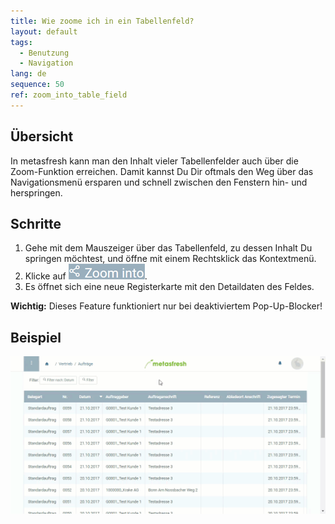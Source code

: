 ```yaml
---
title: Wie zoome ich in ein Tabellenfeld?
layout: default
tags:
  - Benutzung
  - Navigation
lang: de
sequence: 50
ref: zoom_into_table_field
---
```


## Übersicht
In metasfresh kann man den Inhalt vieler Tabellenfelder auch über die Zoom-Funktion erreichen. Damit kannst Du Dir oftmals den Weg über das Navigationsmenü ersparen und schnell zwischen den Fenstern hin- und herspringen.

## Schritte
1. Gehe mit dem Mauszeiger über das Tabellenfeld, zu dessen Inhalt Du springen möchtest, und öffne mit einem Rechtsklick das Kontextmenü.
1. Klicke auf ![](assets/zoom_into_context.png).
1. Es öffnet sich eine neue Registerkarte mit den Detaildaten des Feldes.

**Wichtig:** Dieses Feature funktioniert nur bei deaktiviertem Pop-Up-Blocker!

## Beispiel
![](assets/zoomen_in_tabellenfeld.gif)
